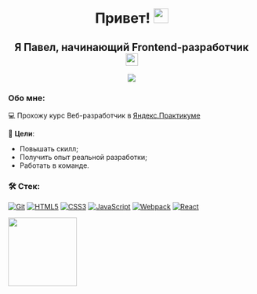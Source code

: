 <h1 align="center">Привет! <img src="https://media.giphy.com/media/hvRJCLFzcasrR4ia7z/giphy.gif" height="30px"></h1>
<h2 align="center">Я Павел, начинающий Frontend-разработчик <img src="https://github.com/TheDudeThatCode/TheDudeThatCode/blob/master/Assets/Developer.gif" width="25"></h2>
<div align="center">
<img src="https://camo.githubusercontent.com/992babdffd8c74a1502de375fbdf7e4d54773242/68747470733a2f2f6d656469612e67697068792e636f6d2f6d656469612f53576f536b4e36447854737a71494b4571762f67697068792e676966">
</div>

### Обо мне:
💻 Прохожу курс Веб-разработчик в [Яндекс.Практикуме](https://practicum.yandex.ru/web/) 

🎯 **Цели**:
- Повышать скилл;
- Получить опыт реальной разработки; 
- Работать в команде.

### 🛠 Стек:
[![Git](https://user-images.githubusercontent.com/86494748/128634186-d1b69fc3-322b-4344-89d0-615670eaaa93.png)](https://git-scm.com/)
[![HTML5](https://user-images.githubusercontent.com/86494748/128634189-e6ded326-aeb9-4f8d-8508-f0fcd7f1d891.png)](https://html5book.ru/html-html5/)
[![CSS3](https://user-images.githubusercontent.com/86494748/128634188-71178ce2-89cf-4283-9f5a-87ff5d3b4854.png)](https://html5book.ru/css-css3/)
[![JavaScript](https://user-images.githubusercontent.com/86494748/148681759-aea31033-3b1c-4687-a0e7-e5faeb06bf50.png)](https://262.ecma-international.org/)
[![Webpack](https://user-images.githubusercontent.com/86494748/148681761-05344a41-60b5-4018-a977-90b31df5fcdc.png)](https://webpack.js.org/)
[![React](https://user-images.githubusercontent.com/86494748/148681760-b140d3e8-7e61-4bfd-9266-b1f72523fe32.png)](https://ru.reactjs.org/)
<!--[![Node.js](https://user-images.githubusercontent.com/86494748/158791550-15622b7d-b568-4c49-8bdd-b6732cb2869b.png)](https://nodejs.org/en/)-->

<img src="https://github-readme-stats.vercel.app/api/top-langs/?username=pavm9&layout=compact" height="140px"/>

